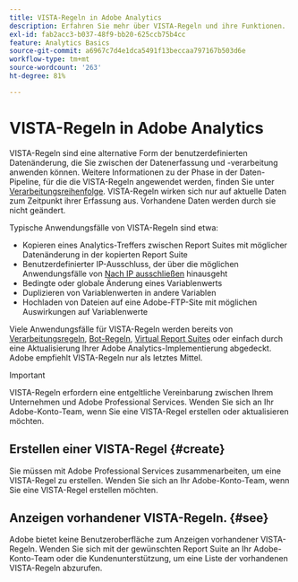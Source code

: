 ```yaml
---
title: VISTA-Regeln in Adobe Analytics
description: Erfahren Sie mehr über VISTA-Regeln und ihre Funktionen.
exl-id: fab2acc3-b037-48f9-bb20-625ccb75b4cc
feature: Analytics Basics
source-git-commit: a6967c7d4e1dca5491f13beccaa797167b503d6e
workflow-type: tm+mt
source-wordcount: '263'
ht-degree: 81%

---
```


# VISTA-Regeln in Adobe Analytics

VISTA-Regeln sind eine alternative Form der benutzerdefinierten Datenänderung, die Sie zwischen der Datenerfassung und -verarbeitung anwenden können. Weitere Informationen zu der Phase in der Daten-Pipeline, für die die VISTA-Regeln angewendet werden, finden Sie unter [Verarbeitungsreihenfolge](processing-order.md). VISTA-Regeln wirken sich nur auf aktuelle Daten zum Zeitpunkt ihrer Erfassung aus. Vorhandene Daten werden durch sie nicht geändert.

Typische Anwendungsfälle von VISTA-Regeln sind etwa:

* Kopieren eines Analytics-Treffers zwischen Report Suites mit möglicher Datenänderung in der kopierten Report Suite
* Benutzerdefinierter IP-Ausschluss, der über die möglichen Anwendungsfälle von [Nach IP ausschließen](/help/admin/tools/exclude-ip.md) hinausgeht
* Bedingte oder globale Änderung eines Variablenwerts
* Duplizieren von Variablenwerten in andere Variablen
* Hochladen von Dateien auf eine Adobe-FTP-Site mit möglichen Auswirkungen auf Variablenwerte

Viele Anwendungsfälle für VISTA-Regeln werden bereits von [Verarbeitungsregeln](/help/admin/tools/manage-rs/edit-settings/general/processing-rules/pr-overview.md), [Bot-Regeln](/help/admin/tools/manage-rs/edit-settings/general/bot-removal/bot-rules.md), [Virtual Report Suites](/help/components/vrs/vrs-about.md) oder einfach durch eine Aktualisierung Ihrer Adobe Analytics-Implementierung abgedeckt. Adobe empfiehlt VISTA-Regeln nur als letztes Mittel.

>[!IMPORTANT]
>
>VISTA-Regeln erfordern eine entgeltliche Vereinbarung zwischen Ihrem Unternehmen und Adobe Professional Services. Wenden Sie sich an Ihr Adobe-Konto-Team, wenn Sie eine VISTA-Regel erstellen oder aktualisieren möchten.

## Erstellen einer VISTA-Regel {#create}

Sie müssen mit Adobe Professional Services zusammenarbeiten, um eine VISTA-Regel zu erstellen. Wenden Sie sich an Ihr Adobe-Konto-Team, wenn Sie eine VISTA-Regel erstellen möchten.

## Anzeigen vorhandener VISTA-Regeln. {#see}

Adobe bietet keine Benutzeroberfläche zum Anzeigen vorhandener VISTA-Regeln. Wenden Sie sich mit der gewünschten Report Suite an Ihr Adobe-Konto-Team oder die Kundenunterstützung, um eine Liste der vorhandenen VISTA-Regeln abzurufen.
